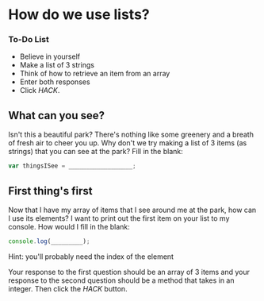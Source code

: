 # How do we use lists?

<div class="aside">
<h3>To-Do List</h3>
<ul>
  <li>Believe in yourself</li>
  <li>Make a list of 3 strings</li>
  <li>Think of how to retrieve an item from an array </li>
  <li>Enter both responses</li>
  <li>Click <em>HACK</em>.</li>
</ul>
</div>


## What can you see?

Isn't this a beautiful park? There's nothing like some greenery and a breath of fresh air to cheer you up.
Why don't we try making a list of 3 items (as strings) that you can see at the park?
Fill in the blank:

```js
var thingsISee = __________________;
```

## First thing's first
Now that I have my array of items that I see around me at the park, how can I use its elements?
I want to print out the first item on your list to my console. How would I fill in the blank:

```js
console.log(_________);
```
Hint: you'll probably need the index of the element

Your response to the first question should be an array of 3 items and your response to the second question should be a method that takes in an integer.
Then click the _HACK_ button.
